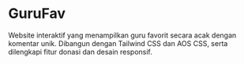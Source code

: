# GuruFav
Website interaktif yang menampilkan guru favorit secara acak dengan komentar unik. Dibangun dengan Tailwind CSS dan AOS CSS, serta dilengkapi fitur donasi dan desain responsif.
